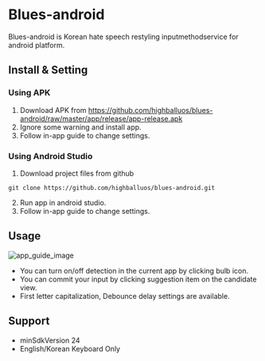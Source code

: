 # Blues-android
Blues-android is Korean hate speech restyling inputmethodservice for android platform.

## Install & Setting
### Using APK
1. Download APK from https://github.com/highballuos/blues-android/raw/master/app/release/app-release.apk
2. Ignore some warning and install app.
3. Follow in-app guide to change settings.

### Using Android Studio
1. Download project files from github
```
git clone https://github.com/highballuos/blues-android.git
```
2. Run app in android studio.
3. Follow in-app guide to change settings.

## Usage
![app_guide_image](https://user-images.githubusercontent.com/24821303/112752675-19ff4100-900f-11eb-8152-3fe4195985b5.jpeg)
* You can turn on/off detection in the current app by clicking bulb icon.
* You can commit your input by clicking suggestion item on the candidate view.
* First letter capitalization, Debounce delay settings are available.

## Support
* minSdkVersion 24
* English/Korean Keyboard Only
